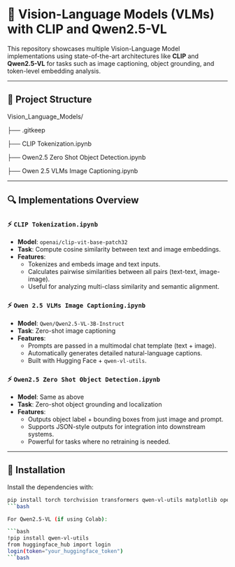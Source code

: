 # 🧠 Vision-Language Models (VLMs) with CLIP and Qwen2.5-VL

This repository showcases multiple Vision-Language Model implementations using state-of-the-art architectures like **CLIP** and **Qwen2.5-VL** for tasks such as image captioning, object grounding, and token-level embedding analysis.

---

## 📁 Project Structure

Vision_Language_Models/

├── .gitkeep

├── CLIP Tokenization.ipynb

├── Owen2.5 Zero Shot Object Detection.ipynb

├── Owen 2.5 VLMs Image Captioning.ipynb

---

## 🔍 Implementations Overview

### ⚡ `CLIP Tokenization.ipynb`
- **Model**: `openai/clip-vit-base-patch32`
- **Task**: Compute cosine similarity between text and image embeddings.
- **Features**:
  - Tokenizes and embeds image and text inputs.
  - Calculates pairwise similarities between all pairs (text-text, image-image).
  - Useful for analyzing multi-class similarity and semantic alignment.

### ⚡ `Owen 2.5 VLMs Image Captioning.ipynb`
- **Model**: `Qwen/Qwen2.5-VL-3B-Instruct`
- **Task**: Zero-shot image captioning
- **Features**:
  - Prompts are passed in a multimodal chat template (text + image).
  - Automatically generates detailed natural-language captions.
  - Built with Hugging Face + `qwen-vl-utils`.

### ⚡ `Owen2.5 Zero Shot Object Detection.ipynb`
- **Model**: Same as above
- **Task**: Zero-shot object grounding and localization
- **Features**:
  - Outputs object label + bounding boxes from just image and prompt.
  - Supports JSON-style outputs for integration into downstream systems.
  - Powerful for tasks where no retraining is needed.

---

## 🔧 Installation

Install the dependencies with:

```bash
pip install torch torchvision transformers qwen-vl-utils matplotlib opencv-python
```bash

For Qwen2.5-VL (if using Colab):

```bash
!pip install qwen-vl-utils
from huggingface_hub import login
login(token="your_huggingface_token")
```bash
